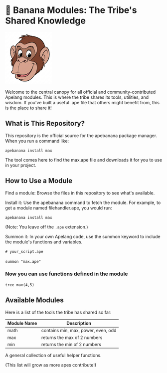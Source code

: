 # 🍌 Banana Modules: The Tribe's Shared Knowledge

<img src="https://raw.githubusercontent.com/duongddinh/apelang/main/docs/apelang.png" alt="apelang" width="150"/>

Welcome to the central canopy for all official and community-contributed Apelang modules. This is where the tribe shares its tools, utilities, and wisdom. If you've built a useful .ape file that others might benefit from, this is the place to share it!

## What is This Repository?
This repository is the official source for the apebanana package manager. When you run a command like:
```
apebanana install max
```
The tool comes here to find the max.ape file and downloads it for you to use in your project.

## How to Use a Module
Find a module: Browse the files in this repository to see what's available.

Install it: Use the apebanana command to fetch the module. For example, to get a module named filehandler.ape, you would run:
```
apebanana install max
```
(Note: You leave off the ```.ape``` extension.)

Summon it: In your own Apelang code, use the summon keyword to include the module's functions and variables.
```
# your_script.ape

summon "max.ape"
```

### Now you can use functions defined in the module
```
tree max(4,5)
```

## Available Modules
Here is a list of the tools the tribe has shared so far:

|Module Name |  Description|
| ----------------------- | ----------------- |
|  math| contains min, max, power, even, odd|
|  max| returns the max of 2 numbers|
| min|returns the min of 2 numbers|

A general collection of useful helper functions.

(This list will grow as more apes contribute!)

